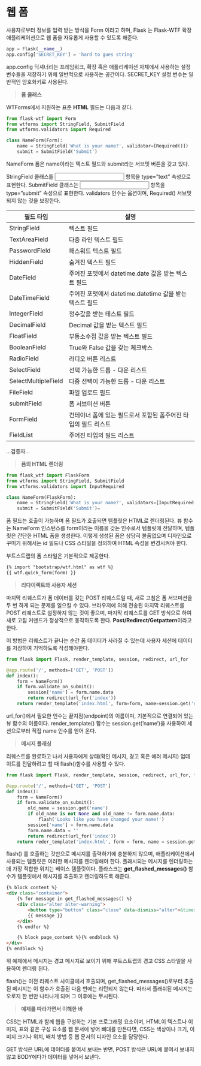 # 웹 폼

사용자로부터 정보를 입력 받는 방식을 Form 이라고 하며, Flask 는 Flask-WTF 확장 애플리케이션으로 웹 폼을 자유롭게 사용할 수 있도록 해준다.

```python
app = Flask(__name__)
app.config['SECRET_KEY'] = 'hard to gues string'
```

app.config 딕셔너리는 프레임워크, 확장 혹은 애플리케이션 자체에서 사용하는 설정 변수들을 저장하기 위해 일반적으로 사용하는 공간이다. SECRET_KEY 설정 변수는 일반적인 암호화키로 사용된다.

> **폼 클래스**
> 

WTForms에서 지원하는 표준 **HTML** 필드는 다음과 같다.

```python
from flask-wtf import Form
from wtforms import StringField, SubmitField
from wtforms.validators import Required

class NameForm(Form):
	name = StringField('What is your name?', validator=[Required()])
	submit = SubmitField('Submit')
```

NameForm 폼은 name이라는 텍스트 필드와 submit라는 서브밋 버튼을 갖고 있다.

StringField 클래스틑 <input> 항목을 type=”text” 속성으로 표현한다. SubmitField 클래스는 <input> 항목을 type=”submit” 속성으로 표현한다. validators 인수는 옵션이며, Required() 서브밋되지 않는 것을 보장한다.

| 필드 타입 | 설명 |
| --- | --- |
| StringField | 텍스트 필드 |
| TextAreaField | 다중 라인 텍스트 필드 |
| PasswordField | 패스워드 텍스트 필드 |
| HiddenField | 숨겨진 텍스트 필드 |
| DateField | 주어진 포맷에서 datetime.date 값을 받는 텍스트 필드 |
| DateTimeField | 주어진 포맷에서 datetime.datetime 값을 받는 텍스트 필드 |
| IntegerField | 정수값을 받는 테스트 필드 |
| DecimalField | Decimal 값을 받는 텍스트 필드 |
| FloatField | 부동소수점 값을 받는 텍스트 필드 |
| BooleanField | True와 False 값을 갖는 체크박스 |
| RadioField | 라디오 버튼 리스트 |
| SelectField | 선택 가능한 드롭 - 다운 리스트 |
| SelectMultipleField | 다중 선택이 가능한 드롭 - 다운 리스트 |
| FileField | 파일 업로드 필드 |
| submitField | 폼 서브미션 버튼 |
| FormField | 컨테이너 폼에 있는 필드로서 포함된 폼주어진 타입의 필드 리스트 |
| FieldList | 주어진 타입의 필드 리스트 |

...검증자...

> **폼의 HTML 렌더링**
> 

```python
from flask_wtf import FlaskForm
from wtforms import StringField, SubmitField
from wtforms.validators import InputRequired

class NameForm(FlaskForm):
	name = StringField('What is your name?', validators=[InputRequired()])
	submit = SubmitField('Submit')=
```

폼 필드는 호출이 가능하며 폼 필드가 호출되면 템플릿은 HTML로 렌더링된다. 뷰 함수는 NameForm 인스턴스를 form이라는 이름을 갖는 인수로서 템플릿에 전달하며, 템플릿은 간단한 HTML 폼을 생성한다. 이렇게 생성된 폼은 상당히 볼품없으며 디자인으로 꾸미기 위해서는 id 필드나 CSS 스타일을 정의하여 HTML 속성을 변경시켜야 한다.

부트스트랩의 폼 스타일은 기본적으로 제공한다.

```html
{% import "bootstrap/wtf.html" as wtf %}
{{ wtf.quick_form(form) }}
```

> **리다이렉트와 사용자 세션**
> 

마지막 리퀘스트가 폼 데이터를 갖는 POST 리퀘스트일 때, 새로 고침은 폼 서브미션을 두 번 하게 되는 문제를 일으킬 수 있다. 브라우저에 의해 전송된 마지막 리퀘스트를 POST 리퀘스트로 설정하지 않는 것이 좋으며, 마지막 리퀘스트를 GET 방식으로 하여 새로 고침 커맨드가 정상적으로 동작하도록 한다. **Post/Redirect/Getpattern**이라고 한다.

이 방법은 리퀘스트가 끝나는 순간 폼 데이터가 사라질 수 있는데 사용자 세션에 데이터를 저장하여 기억하도록 작성해야한다.

```python
from flask import Flask, render_template, session, redirect, url_for

@app.route('/', methods=['GET', 'POST'])
def index():
	form = NameForm()
	if form.validate_on_submit():
		session['name'] = form.name.data
		return redirect(url_for('index'))
	return render_template('index.html', form=form, name=session.get('name'))
```

url_for()에서 필요한 인수는 끝지점(endpoint)의 이름이며, 기본적으로 연결되어 있는 뷰 함수의 이름이다. render_template() 함수는 session.get(’name’)을 사용하여 세션으로부터 직접 name 인수를 얻어 온다.

> **메시지 플래싱**
> 

리퀘스트를 완료하고 나서 사용자에게 상태(확인 메시지, 경고 혹은 에러 메시지) 업데이트를 전달하려고 할 때 flash()함수를 사용할 수 있다.

```python
from flask import Flask, render_template, session, redirect, url_for, flash

@app.route('/', methods=['GET', 'POST']
def index():
	form = NameForm()
	if form.validate_on_submit():
		old_name = session.get('name')
		if old_name is not None and old_name != form.name.data:
			flash('Looks like you have changed your name!')
		session['name'] = form.name.data
		form.name.data = ''
		return redirect(url_for('index'))
	return reder_template('index.html', form = form, name = session.get('name'))
```

flash() 를 호출하는 것만으로 메시지를 출력하기에 충분하지 않으며, 애플리케이션에서 사용되는 템플릿은 이러한 메시지를 렌더링해야 한다. 플래시되는 메시지를 렌더링하는 데 가장 적합한 위치는 베이스 템플릿이다. 플라스크는 **get_flashed_messages()** 함수가 템플릿에서 메시지를 추출하고 렌더링하도록 해준다.

```html
{% block content %}
<div class="container">
	{% for message in get_flashed_messages() %}
	<div class="alter alter-warning">
		<button type="button" class="close" data-dismiss="alter">&times;</button>
		{{ message }}
	</div>
	{% endfor %}

	{% block page_content %}{% endblock %}
</div>
{% endblock %}
```

위 예제에서 메시지는 경고 메시지로 보이기 위해 부트스트랩의 경고 CSS 스타일을 사용하여 렌더링 된다.

flash()는 이전 리퀘스트 사이클에서 호출되며, get_flashed_messages()로부터 추출된 메시지는 이 함수가 호출된 다음 번에는 리턴되지 않는다. 따라서 플래쉬된 메시지는 오로지 한 번만 나타나게 되며 그 이후에는 무시된다.

> **예제를 따라가면서 이해한 바**
> 

CSS는 HTML과 함께 웹을 구성하는 기본 프로그래밍 요소이며, HTML이 텍스트나 이미지, 표와 같은 구성 요소를 웹 문서에 넣어 뼈대를 만든다면, CSS는 색상이나 크기, 이미지 크기나 위치, 배치 방법 등 웹 문서의 디자인 요소를 담당한다.

GET 방식은 URL에 데이터를 붙여서 보내는 반면, POST 방식은 URL에 붙여서 보내지 않고 BODY에다가 데이터를 넣어서 보낸다.